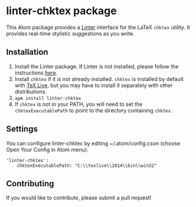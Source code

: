 # linter-chktex package

This Atom package provides a [Linter](https://github.com/AtomLinter/linter) interface for the LaTeX `chktex` utility.  It provides real-time stylistic suggestions as you write.

## Installation

1. Install the Linter package. If Linter is not installed, please follow the instructions [here](https://github.com/AtomLinter/Linter).  
2. Install `chktex` if it is not already installed.  `chktex` is installed by default with [TeX Live](https://www.tug.org/texlive/), but you may have to install it separately with other distributions.
3. `apm install linter-chktex`
4. If `chktex` is not in your PATH, you will need to set the `chktexExecutablePath` to point to the directory containing `chktex`.

## Settings
You can configure linter-chktex by editing ~/.atom/config.cson (choose Open Your Config in Atom menu):
```
'linter-chktex':
    chktexExecutablePath: "C:\\texlive\\2014\\bin\\win32"
```

## Contributing
If you would like to contribute, please submit a pull request!
